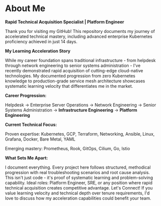 # About Me

**Rapid Technical Acquisition Specialist | Platform Engineer**

Thank you for visiting my GitHub! This repository documents my journey of accelerated technical mastery, including advanced enterprise Kubernetes proficiency achieved in just 14 days.

**My Learning Acceleration Story**

While my career foundation spans traditional infrastructure - from helpdesk through network engineering to senior systems administration - I've recently demonstrated rapid acquisition of cutting-edge cloud-native technologies. My documented progression from zero Kubernetes knowledge to production-grade service mesh architecture showcases systematic learning velocity that differentiates me in the market.

**Career Progression:**

Helpdesk → Enterprise Server Operations → Network Engineering → Senior Systems Administration → **Infrastructure Engineering** → **Platform Engineering**

**Current Technical Focus:**

Proven expertise: Kubernetes, GCP, Terraform, Networking, Ansible, Linux, Grafana, Docker, Bare Metal, YAML

Emerging mastery: Prometheus, Rook, GitOps, Cilium, Go, Istio

**What Sets Me Apart:**

I document everything. Every project here follows structured, methodical progression with real troubleshooting scenarios and root cause analysis. This isn't just code - it's proof of systematic learning and problem-solving capability.
Ideal roles: Platform Engineer, SRE, or any position where rapid technical acquisition creates competitive advantage.
Let's Connect!
If you value learning velocity and technical depth over tenure requirements, I'd love to discuss how my acceleration capabilities could benefit your team.
